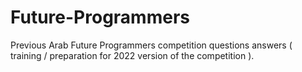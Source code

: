 # Future-Programmers
Previous Arab Future Programmers competition questions answers ( training / preparation for 2022 version of the competition ).

